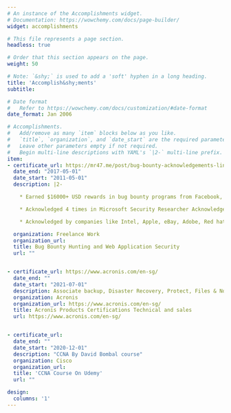 ```yaml
---
# An instance of the Accomplishments widget.
# Documentation: https://wowchemy.com/docs/page-builder/
widget: accomplishments

# This file represents a page section.
headless: true

# Order that this section appears on the page.
weight: 50

# Note: `&shy;` is used to add a 'soft' hyphen in a long heading.
title: 'Accomplish&shy;ments'
subtitle:

# Date format
#   Refer to https://wowchemy.com/docs/customization/#date-format
date_format: Jan 2006

# Accomplishments.
#   Add/remove as many `item` blocks below as you like.
#   `title`, `organization`, and `date_start` are the required parameters.
#   Leave other parameters empty if not required.
#   Begin multi-line descriptions with YAML's `|2-` multi-line prefix.
item:
- certificate_url: https://mr47.me/post/bug-bounty-acknowledgements-links-list/
  date_end: "2017-05-01"
  date_start: "2011-05-01"
  description: |2-

    * Earned $16000+ USD rewards in bug bounty programs from Facebook, PayPal, AT&T, Yahoo, Yandex, Barracuda for reporting     XSS, Stored XSS, DOM based XSS, SQLi, CSRF, RFI, LFI, Path disclosure, URL redirection, Privilege escalation and Authentication bugs.

    * Acknowledged 4 times in Microsoft Security Researcher Acknowledgement page for finding XSS, Stored XSS, Broken Authentication.

    * Acknowledged by companies like Intel, Apple, eBay, Adobe, Red hat, Oracle, HTC, Nokia, Nokia Siemens Network, Blackberry, Soundcloud, Ifixit, Zynga, Avira, Chargify, Yandex and many other MNC’s.

  organization: Freelance Work
  organization_url:
  title: Bug Bounty Hunting and Web Application Security
  url: ""


- certificate_url: https://www.acronis.com/en-sg/
  date_end: ""
  date_start: "2021-07-01"
  description: Associate backup, Disaster Recovery, Protect, Files & Notary and Security.
  organization: Acronis
  organization_url: https://www.acronis.com/en-sg/
  title: Acronis Products Certifications Technical and sales
  url: https://www.acronis.com/en-sg/


- certificate_url:
  date_end: ""
  date_start: "2020-12-01"
  description: "CCNA By David Bombal course"
  organization: Cisco
  organization_url:
  title: 'CCNA Course On Udemy'
  url: ""

design:
  columns: '1'
---
```

